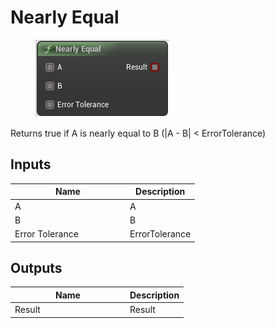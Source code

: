 # Nearly Equal

<div align="left" data-full-width="false"><figure><img src="../../../../api/Math/Operators/Nearly_Equal.png" alt=""><figcaption></figcaption></figure></div>

Returns true if A is nearly equal to B (|A - B| < ErrorTolerance)

## Inputs

<table><thead><tr><th width="170">Name</th><th>Description</th></tr></thead><tbody><tr><td>A</td><td>A</td></tr><tr><td>B</td><td>B</td></tr><tr><td>Error Tolerance</td><td>ErrorTolerance</td></tr></tbody></table>

## Outputs

<table><thead><tr><th width="170">Name</th><th>Description</th></tr></thead><tbody><tr><td>Result</td><td>Result</td></tr></tbody></table>
